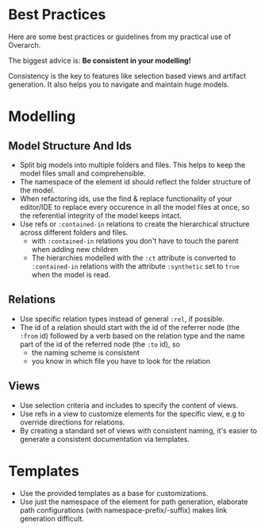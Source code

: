 # Best Practices
Here are some best practices or guidelines from my practical use of Overarch.

The biggest advice is: **Be consistent in your modelling!**

Consistency is the key to features like selection based views and artifact
generation. It also helps you to navigate and maintain huge models.

# Modelling
## Model Structure And Ids
* Split big models into multiple folders and files. This helps to keep the
  model files small and comprehensible.
* The namespace of the element id should reflect the folder structure of the
  model.
* When refactoring ids, use the find & replace functionality of your editor/IDE
  to replace every occurence in all the model files at once, so the referential
  integrity of the model keeps intact.
* Use refs or `:contained-in` relations to create the hierarchical structure
  across different folders and files.
  * with `:contained-in` relations you don't have to touch the parent when
    adding new children
  * The hierarchies modelled with the `:ct` attribute is converted to
    `:contained-in` relations with the attribute `:synthetic` set to `true`
    when the model is read.


## Relations
* Use specific relation types instead of general `:rel`, if possible.
* The id of a relation should start with the id of the referrer node (the `:from`
  id) followed by a verb based on the relation type and the name part of the id
  of the referred node (the `:to` id), so
  * the naming scheme is consistent
  * you know in which file you have to look for the relation

## Views
* Use selection criteria and includes to specify the content of views.
* Use refs in a view to customize elements for the specific view, e.g to
  override directions for relations.
* By creating a standard set of views with consistent naming, it's easier to
  generate a consistent documentation via templates.

# Templates
* Use the provided templates as a base for customizations.
* Use just the namespace of the element for path generation, elaborate path
  configurations (with namespace-prefix/-suffix) makes link generation
  difficult.
